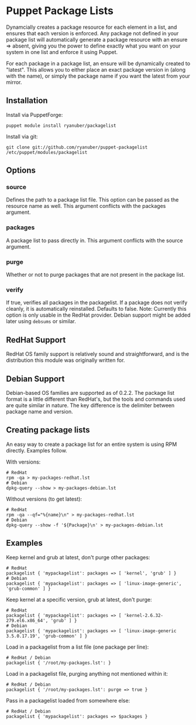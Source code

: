 Puppet Package Lists
====================

Dynamcially creates a package resource for each element in a list, and
ensures that each version is enforced. Any package not defined in your
package list will automatically generate a package resource with an
ensure => absent, giving you the power to define exactly what you want
on your system in one list and enforce it using Puppet.

For each package in a package list, an ensure will be dynamically created
to "latest". This allows you to either place an exact package version in
(along with the name), or simply the package name if you want the latest
from your mirror.

Installation
------------

Install via PuppetForge:

    puppet module install ryanuber/packagelist

Install via git:

    git clone git://github.com/ryanuber/puppet-packagelist /etc/puppet/modules/packagelist

Options
-------

### source
Defines the path to a package list file. This option can be passed as the
resource name as well. This argument conflicts with the packages argument.

### packages
A package list to pass directly in. This argument conflicts with the
source argument.

### purge
Whether or not to purge packages that are not present in the package list.

### verify
If true, verifies all packages in the packagelist. If a package does not verify
cleanly, it is automatically reinstalled. Defaults to false. Note: Currently
this option is only usable in the RedHat provider. Debian support might be
added later using `debsums` or similar.

RedHat Support
--------------

RedHat OS family support is relatively sound and straightforward, and is the
distribution this module was originally written for.

Debian Support
---------------

Debian-based OS families are supported as of 0.2.2. The package list format
is a little different than RedHat's, but the tools and commands used are
quite similar in nature. The key difference is the delimiter between package
name and version.

Creating package lists
----------------------

An easy way to create a package list for an entire system is using RPM
directly. Examples follow.

With versions:

    # RedHat
    rpm -qa > my-packages-redhat.lst
    # Debian
    dpkg-query --show > my-packages-debian.lst

Without versions (to get latest):

    # RedHat
    rpm -qa --qf="%{name}\n" > my-packages-redhat.lst
    # Debian
    dpkg-query --show -f '${Package}\n' > my-packages-debian.lst

Examples
--------

Keep kernel and grub at latest, don't purge other packages:

    # RedHat
    packagelist { 'mypackagelist': packages => [ 'kernel', 'grub' ] }
    # Debian
    packagelist { 'mypackagelist': packages => [ 'linux-image-generic', 'grub-common' ] }

Keep kernel at a specific version, grub at latest, don't purge:

    # RedHat
    packagelist { 'mypackagelist': packages => [ 'kernel-2.6.32-279.el6.x86_64', 'grub' ] }
    # Debian
    packagelist { 'mypackagelist': packages => [ 'linux-image-generic 3.5.0.17.19', 'grub-common' ] }

Load in a packagelist from a list file (one package per line):

    # RedHat / Debian
    packagelist { '/root/my-packages.lst': }

Load in a packagelist file, purging anything not mentioned within it:

    # RedHat / Debian
    packagelist { '/root/my-packages.lst': purge => true }

Pass in a packagelist loaded from somewhere else:

    # RedHat / Debian
    packagelist { 'mypackagelist': packages => $packages }
